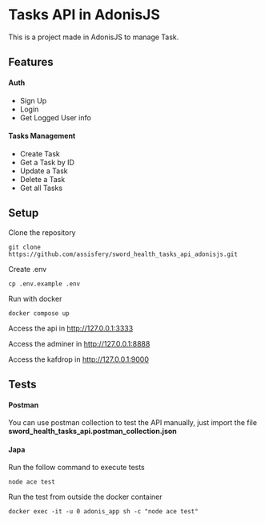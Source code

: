 # Tasks API in AdonisJS
This is a project made in AdonisJS to manage Task.

## Features

#### Auth
- Sign Up
- Login
- Get Logged User info

#### Tasks Management
- Create Task
- Get a Task by ID
- Update a Task
- Delete a Task
- Get all Tasks

## Setup
Clone the repository
```
git clone https://github.com/assisfery/sword_health_tasks_api_adonisjs.git
```

Create .env
```
cp .env.example .env
```

Run with docker
```
docker compose up
```

Access the api in
http://127.0.0.1:3333

Access the adminer in
http://127.0.0.1:8888

Access the kafdrop in
http://127.0.0.1:9000


## Tests

#### Postman
You can use postman collection to test the API manually,
just import the file **sword_health_tasks_api.postman_collection.json**

#### Japa
Run the follow command to execute tests
```
node ace test
```

Run the test from outside the docker container
```
docker exec -it -u 0 adonis_app sh -c "node ace test"
```